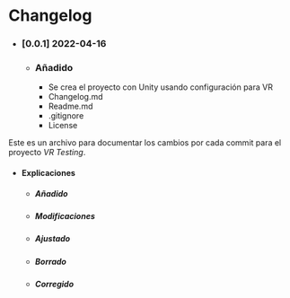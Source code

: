 # Changelog

- ### [0.0.1] 2022-04-16
    - ### Añadido
        - Se crea el proyecto con Unity usando configuración para VR 
        - Changelog.md
        - Readme.md
        - .gitignore
        - License

Este es un archivo para documentar los cambios por cada commit para el proyecto *VR Testing*.

- #### Explicaciones
    - ##### Añadido
    - ##### Modificaciones
    - ##### Ajustado
    - ##### Borrado
    - ##### Corregido

